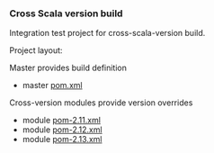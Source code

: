 
### Cross Scala version build

Integration test project for cross-scala-version build.

Project layout:

Master provides build definition
* master [pom.xml](pom.xml) 

Cross-version modules provide version overrides
* module [pom-2.11.xml](pom-2.11.xml)
* module [pom-2.12.xml](pom-2.12.xml)
* module [pom-2.13.xml](pom-2.13.xml)  
